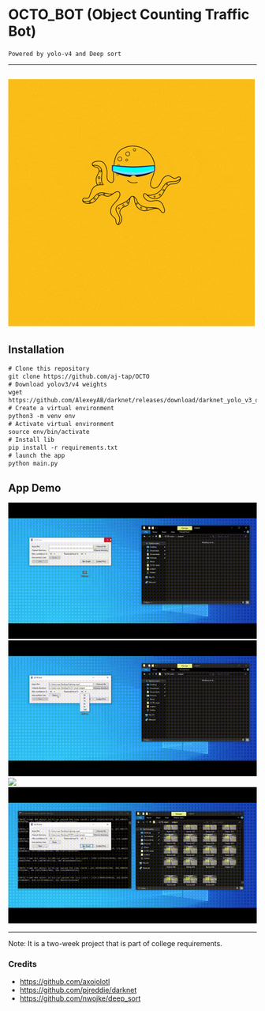 # OCTO_BOT (Object Counting Traffic Bot)
``Powered by yolo-v4 and Deep sort``


---
![](https://github.com/aj-tap/OCTO/blob/main/assets/octo.gif)
---
## Installation
```
# Clone this repository 
git clone https://github.com/aj-tap/OCTO
# Download yolov3/v4 weights 
wget https://github.com/AlexeyAB/darknet/releases/download/darknet_yolo_v3_optimal/yolov4.weights
# Create a virtual environment 
python3 -m venv env 
# Activate virtual environment 
source env/bin/activate
# Install lib 
pip install -r requirements.txt
# launch the app 
python main.py 
```
## App Demo 
![](https://github.com/aj-tap/OCTO/blob/main/assets/1.gif)
![](https://github.com/aj-tap/OCTO/blob/main/assets/2.gif)
![](https://github.com/aj-tap/OCTO/blob/main/assets/3.gif)
![](https://github.com/aj-tap/OCTO/blob/main/assets/4.gif)

---

Note: It is a two-week project that is part of college requirements.

### Credits 
* https://github.com/axojolotl 
* https://github.com/pjreddie/darknet
* https://github.com/nwojke/deep_sort
